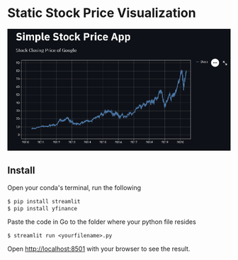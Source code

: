 # Static Stock Price Visualization

![SS1](https://github.com/Hongyanlee0614/Streamlit/blob/main/Static%20Stock%20Price%20Visualization/ss.PNG)

## Install

Open your conda's terminal, run the following

```
$ pip install streamlit
$ pip install yfinance
```
Paste the code in 
Go to the folder where your python file resides

```
$ streamlit run <yourfilename>.py
```

Open [http://localhost:8501](http://localhost:8501) with your browser to see the result.
